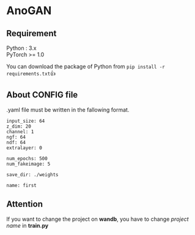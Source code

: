 # AnoGAN

## Requirement
Python : 3.x\
PyTorch >= 1.0

You can download the package of Python from `pip install -r requirements.txt`:+1:

## About CONFIG file
.yaml file must be written in the fallowing format.
```
input_size: 64
z_dim: 20
channel: 1
ngf: 64 
ndf: 64 
extralayer: 0

num_epochs: 500
num_fakeimage: 5

save_dir: ./weights

name: first
```

## Attention
If you want to change the project on **wandb**, you have to change *project name* in **train.py**